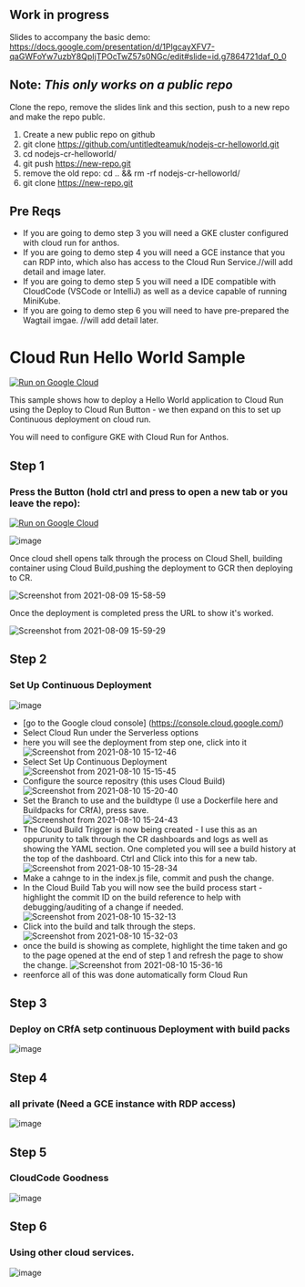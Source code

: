 ## Work in progress
Slides to accompany the basic demo: https://docs.google.com/presentation/d/1PlgcayXFV7-qaGWFoYw7uzbY8QpIjTPOcTwZ57s0NGc/edit#slide=id.g7864721daf_0_0

## Note: ***This only works on a public repo***

Clone the repo, remove the slides link and this section, push to a new repo and make the repo publc. 
1. Create a new public repo on github
2. git clone https://github.com/untitledteamuk/nodejs-cr-helloworld.git
3. cd nodejs-cr-helloworld/
4. git push https://new-repo.git
5. remove the old repo: cd .. && rm -rf nodejs-cr-helloworld/
6. git clone https://new-repo.git

## Pre Reqs

* If you are going to demo step 3 you will need a GKE cluster configured with cloud run for anthos.
* If you are going to demo step 4 you will need a GCE instance that you can RDP into, which also has access to the Cloud Run Service.//will add detail and image later.
* If you are going to demo step 5 you will need a IDE compatible with CloudCode (VSCode or IntelliJ) as well as a device capable of running MiniKube.
* If you are going to demo step 6 you will need to have pre-prepared the Wagtail imgae. //will add detail later.

# Cloud Run Hello World Sample

[![Run on Google Cloud](https://deploy.cloud.run/button.svg)](https://deploy.cloud.run)

This sample shows how to deploy a Hello World application to Cloud Run using the Deploy to Cloud Run Button - we then expand on this to set up Continuous deployment on cloud run.

You will need to configure GKE with Cloud Run for Anthos.

## Step 1

### Press the Button (hold ctrl and press to open a new tab or you leave the repo):

[![Run on Google Cloud](https://deploy.cloud.run/button.svg)](https://deploy.cloud.run)

![image](https://user-images.githubusercontent.com/11318604/128716343-05d6b9ba-0213-4e1c-a616-7e09da6f4d9b.png)

Once cloud shell opens talk through the process on Cloud Shell, building container using Cloud Build,pushing the deployment to GCR then deploying to CR.

![Screenshot from 2021-08-09 15-58-59](https://user-images.githubusercontent.com/11318604/128727893-586280db-8be5-46a8-acb4-35964147e594.png)

Once the deployment is completed press the URL to show it's worked.

![Screenshot from 2021-08-09 15-59-29](https://user-images.githubusercontent.com/11318604/128727925-34721336-302f-4e73-a274-bc70d5d18c0c.png)


## Step 2

### Set Up Continuous Deployment

![image](https://user-images.githubusercontent.com/11318604/128716460-253cee2e-07d6-4f0c-b6e9-60b6c35868c4.png)

* [go to the Google cloud console] (https://console.cloud.google.com/)
* Select Cloud Run under the Serverless options
* here you will see the deployment from step one, click into it
![Screenshot from 2021-08-10 15-12-46](https://user-images.githubusercontent.com/11318604/128883388-f35c70d0-c4fb-4a16-86ed-603e508d24ca.png)
* Select Set Up Continuous Deployment
![Screenshot from 2021-08-10 15-15-45](https://user-images.githubusercontent.com/11318604/128883456-fc41aaac-5300-48a6-8877-e7bc00e1a74c.png)
* Configure the source repositry (this uses Cloud Build)
![Screenshot from 2021-08-10 15-20-40](https://user-images.githubusercontent.com/11318604/128884158-89be5edc-3ffa-4f11-928b-967bf68d9553.png)
* Set the Branch to use and the buildtype (I use a Dockerfile here and Buildpacks for CRfA), press save.
![Screenshot from 2021-08-10 15-24-43](https://user-images.githubusercontent.com/11318604/128884729-5fbf2aa0-0878-4a97-850f-9d9b691460d0.png)
* The Cloud Build Trigger is now being created - I use this as an oppurunity to talk through the CR dashboards and logs as well as showing the YAML section. One completed you will see a build history at the top of the dashboard. Ctrl and Click into this for a new tab.
![Screenshot from 2021-08-10 15-28-34](https://user-images.githubusercontent.com/11318604/128885432-45f883cd-9a77-4682-8549-26e7ed18d9b6.png)
* Make a cahnge to in the index.js file, commit and push the change.
* In the Cloud Build Tab you will now see the build process start - highlight the commit ID on the build reference to help with debugging/auditing of a change if needed. 
![Screenshot from 2021-08-10 15-32-13](https://user-images.githubusercontent.com/11318604/128886106-93a8ebbb-b2fc-4dab-8019-f564cedb7490.png)
* Click into the build and talk through the steps.
![Screenshot from 2021-08-10 15-32-03](https://user-images.githubusercontent.com/11318604/128886376-943e89ea-aee3-40ea-b383-75c89fd65b36.png)
* once the build is showing as complete, highlight the time taken and go to the page opened at the end of step 1 and refresh the page to show the change.
![Screenshot from 2021-08-10 15-36-16](https://user-images.githubusercontent.com/11318604/128886701-04910749-6d74-47f1-9caf-b64510935612.png)
* reenforce all of this was done automatically form Cloud Run


## Step 3

### Deploy on CRfA setp continuous Deployment with build packs

![image](https://user-images.githubusercontent.com/11318604/128716559-2f85ec2f-37ef-4a4c-93d5-b75d76d56095.png)

## Step 4

### all private (Need a GCE instance with RDP access)

![image](https://user-images.githubusercontent.com/11318604/128716764-907d3955-a76b-408a-8c28-10a25f894794.png)

## Step 5

### CloudCode Goodness

![image](https://user-images.githubusercontent.com/11318604/128716882-dce13846-4c24-4b5d-a94e-02e1cfd5d03f.png)

## Step 6

### Using other cloud services.

![image](https://user-images.githubusercontent.com/11318604/128717042-3fb28a89-8e5d-4ddc-b641-096abc2ba769.png)


